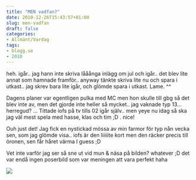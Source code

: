 ```yaml
---
title: "MEN vadfan?"
date: 2010-12-26T15:43:57+01:00
slug: men-vadfan
draft: false
categories:
- Allmänt/Vardag
tags:
- blogg.se
- 2010
---
```

heh. igår.. jag hann inte skriva lååånga inlägg om jul och igår.. det blev lite annat som hamnade framför.. anyway tänkte skriva lite nu och spara i utkast.. jag skrev bara lite igår, och glömde spara i utkast. Lame. ^^  
  
  
Dagens planer var egentligen pulka med MC men hon skulle till gbg så det blev inte av, men det gjorde inte heller så mycket.. jag vaknade typ 13... herregud? ... Tittade iofs på tv tills 02 igår själv.. men yeye nu idag så ska jag väl mest spela med hasse, klas och tim ;D . nice!  
  
  
Ouh just det! Jag fick en nystickad mössa av min farmor för typ nån vecka sen, som jag glömde visa.. iofs är den liiiiite kort men den räcker precis till öronen, sen får håret värma I guess ;D  
  
Vet inte varför jag ser så sne ut vid mun & näsa på bilden? whatever ;D det var endå ingen poserbild som var meningen att vara perfekt haha  
  
![](/assets/images/blogg.se/dsc00599_123516390.jpg)